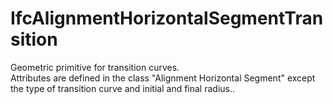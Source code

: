 IfcAlignmentHorizontalSegmentTransition
=======================================
Geometric primitive for transition curves.  
Attributes are defined in the class "Alignment Horizontal Segment" except the
type of transition curve and initial and final radius..  


